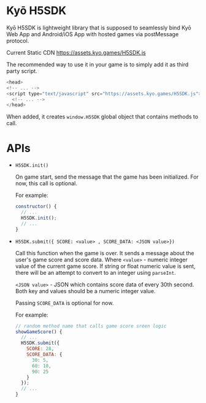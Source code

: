 # Kyō H5SDK
Kyō H5SDK is lightweight library that is supposed to seamlessly bind Kyō Web App and Android/iOS App with hosted games via postMessage protocol.

Current Static CDN https://assets.kyo.games/H5SDK.js

The recommended way to use it in your game is to simply add it as third party script.
```js
<head>
<!-- ... -->
<script type="text/javascript" src="https://assets.kyo.games/H5SDK.js"></script>
  <!-- ... -->
</head>
```
When added, it creates ```window.H5SDK``` global object that contains methods to call.

# APIs
* ```H5SDK.init()```
 
  On game start, send the message that the game has been initialized. For now, this call is optional.
  
  For example:
  
  ```js
  constructor() {
    // ...
    H5SDK.init();
    // ...
  }
  ```
* ```H5SDK.submit({ SCORE: <value> , SCORE_DATA: <JSON value>})```
  
  Call this function when the game is over. It sends a message about the user's game score and score data. Where ```<value>``` - numeric integer value of the current game score. 
  If string or float numeric value is sent, there will be an attempt to convert to an integer using ```parseInt```.
  
  ```<JSON value>``` - JSON which contains score data of every 30th second. Both key and values should be a numeric integer value.
  
  
  Passing ```SCORE_DATA``` is optional for now.
  
  For example:
  ```js
  // random method name that calls game score sreen logic 
  showGameScore() {
    // ...
    H5SDK.submit({ 
      SCORE: 28,
      SCORE_DATA: {
        30: 5,
        60: 10,
        90: 25
      }
    });
    // ...
  }
  ```
